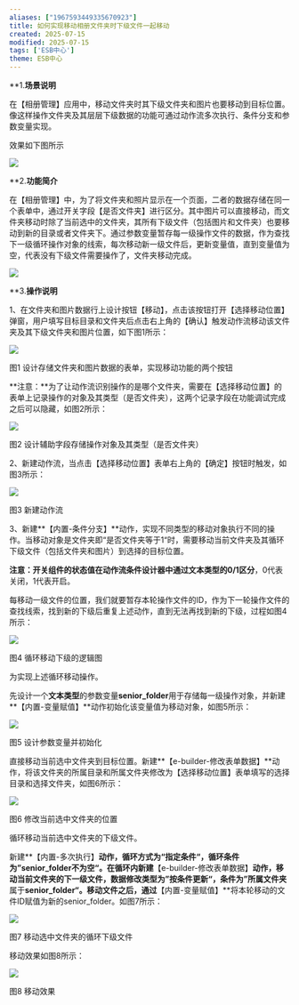 ```yaml
---
aliases: ["1967593449335670923"]
title: 如何实现移动相册文件夹时下级文件一起移动
created: 2025-07-15
modified: 2025-07-15
tags: ['ESB中心']
theme: ESB中心
---
```


**1.**场景说明**

在【相册管理】应用中，移动文件夹时其下级文件夹和图片也要移动到目标位置。像这样操作文件夹及其层层下级数据的功能可通过动作流多次执行、条件分支和参数变量实现。

效果如下图所示

![](cfb1e40521e48a4d04437a155a9c88a7.jpg)

**2.**功能简介**

在【相册管理】中，为了将文件夹和照片显示在一个页面，二者的数据存储在同一个表单中，通过开关字段【是否文件夹】进行区分。其中图片可以直接移动，而文件夹移动时除了当前选中的文件夹，其所有下级文件（包括图片和文件夹）也要移动到新的目录或者文件夹下。通过参数变量暂存每一级操作文件的数据，作为查找下一级循环操作对象的线索，每次移动新一级文件后，更新变量值，直到变量值为空，代表没有下级文件需要操作了，文件夹移动完成。

![](7e5d9a7a8f337f92c2943c33f654ac64.jpg)

**3.**操作说明**

1、在文件夹和图片数据行上设计按钮【移动】，点击该按钮打开【选择移动位置】弹窗，用户填写目标目录和文件夹后点击右上角的【确认】触发动作流移动该文件夹及其下级文件夹和图片位置，如下图1所示：

![](5250a689ff87e60fd75275db97873f9c.jpg)

图1 设计存储文件夹和图片数据的表单，实现移动功能的两个按钮

**注意：**为了让动作流识别操作的是哪个文件夹，需要在【选择移动位置】的表单上记录操作的对象及其类型（是否文件夹），这两个记录字段在功能调试完成之后可以隐藏，如图2所示：

![](5b9084f4cb6c949ea07e588383ee9182.jpg)

图2 设计辅助字段存储操作对象及其类型（是否文件夹）

2、新建动作流，当点击【选择移动位置】表单右上角的【确定】按钮时触发，如图3所示：

![](d96c3e21262f4d85c9ac1d0f2096ebdc.jpg)

图3 新建动作流

3、新建**【内置-条件分支】**动作，实现不同类型的移动对象执行不同的操作。当移动对象是文件夹即“是否文件夹等于1“时，需要移动当前文件夹及其循环下级文件（包括文件夹和图片）到选择的目标位置。

**注意：**开关组件的状态值在动作流条件设计器中通过**文本类型的0/1区分**，0代表关闭，1代表开启。

每移动一级文件的位置，我们就要暂存本轮操作文件的ID，作为下一轮操作文件的查找线索，找到新的下级后重复上述动作，直到无法再找到新的下级，过程如图4所示：

![](5d23575c3d37f02ba5837a4601f57478.jpg)

图4 循环移动下级的逻辑图

为实现上述循环移动操作。

先设计一个**文本类型**的参数变量**senior\_folder**用于存储每一级操作对象，并新建**【内置-变量赋值】**动作初始化该变量值为移动对象，如图5所示：

![](85e4d461d7dba70086389eb8907812b3.jpg)

图5 设计参数变量并初始化

直接移动当前选中文件夹到目标位置。新建**【e-builder-修改表单数据】**动作，将该文件夹的所属目录和所属文件夹修改为【选择移动位置】表单填写的选择目录和选择文件夹，如图6所示：

![](6af1af7de25095469172e4e3b5aff5a6.jpg)

图6 修改当前选中文件夹的位置

循环移动当前选中文件夹的下级文件。

新建**【内置-多次执行】**动作，循环方式为“**指定条件**“，循环条件为”senior\_folder不为空“。在循环内新建**【e-builder-修改表单数据】**动作，移动当前文件夹的下一级文件，数据修改类型为”**按条件更新**“，条件为”所属文件夹**属于**senior\_folder“。移动文件之后，通过**【内置-变量赋值】**将本轮移动的文件ID赋值为新的senior\_folder。如图7所示：

![](6c4767e3c9d49b5c35cab120c7f67664.jpg)

图7 移动选中文件夹的循环下级文件

移动效果如图8所示：

![](5a1a38cf9f4f4b1ea9414e12266586a5.jpg)

图8 移动效果